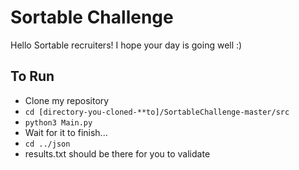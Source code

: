 <h1>Sortable Challenge</h1>
Hello Sortable recruiters! I hope your day is going well :)

<h2>To Run</h2>
<ul>
<li>Clone my repository</li>
<li><code>cd [directory-you-cloned-**to]/SortableChallenge-master/src</code></li>
<li><code>python3 Main.py</code></li>
<li>Wait for it to finish...</li>
<li><code>cd ../json</code></li>
<li>results.txt should be there for you to validate</li>
</ul>
